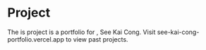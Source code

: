 # Project
The is project is a portfolio for , See Kai Cong.
Visit see-kai-cong-portfolio.vercel.app to view past projects.

